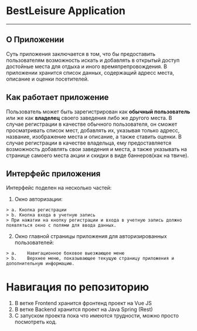# BestLeisure Application
---

## О Приложении<a name="about_app"></a>
  Суть приложения заключается в том, что бы предоставить пользователям возможность искать и добавлять в открытый доступ достойные места для отдыха и иного времяпрепровождения. В приложении хранится список данных, содержащий адресс места, описание и оценки посетителей.

## Как работает приложение<a name="how_it_work"></a>
Пользователь может быть зарегистрирован как **обычный пользователь** или же как **владелец** своего заведения либо же другого места.
  В случае регистрации в качестве обычного пользователя, он сможет просматривать список мест, добавлять их, указывая только адресс, название, изображение места и описание, а также ставить оценки.
  В случае регистрации в качестве владельца, ему предоставляется возможность добавлять свои заведения и места, а также указывать на странице самоего места акции и скидки в виде баннеров(как на твиче).
  
## Интерфейс приложения<a name="how_it_work"></a>
Интерфейс поделен на несколько частей:
  1. Окно авторизации:
 
    > а. Кнопка регистрации
    > b. Кнопка входа в учетную запись
    > При нажатии на кнопку регистрации и входа в учетную запись должно появляться окно с полями для ввода данных.
   
  2. Окно главной страницы приложения для авторизированных пользователей:

    > a.	Навигационное боковое выезжающее меню
    > b.	Верхнее меню, показывающее текущую страницу приложения и дополнительную информацию.
    
# Навигация по репозиторию
1. В ветке Frontend хранится фронтенд проект на Vue JS
2. В ветке Backend хранится проект на Java Spring (Rest)
3. С запуском проекта пока что имеются трудности, можно просто посмотреть код.

